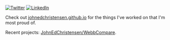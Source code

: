[![Twitter](https://img.shields.io/badge/Twitter-%231DA1F2.svg?style=for-the-badge&logo=Twitter&logoColor=white)](https://twitter.com/JohnnyC1423)
[![LinkedIn](https://img.shields.io/badge/linkedin-%230077B5.svg?style=for-the-badge&logo=linkedin&logoColor=white)](https://www.linkedin.com/in/john-christensen-342028155/)


Check out [johnedchristensen.github.io](https://johnedchristensen.github.io/) for the things I've worked on that I'm most proud of.

Recent projects: [JohnEdChristensen/WebbCompare](https://github.com/JohnEdChristensen/WebbCompare).


<!--
**JohnEdChristensen/JohnEdChristensen** is a ✨ _special_ ✨ repository because its `README.md` (this file) appears on your GitHub profile.

Here are some ideas to get you started:

- 🔭 I’m currently working on ...
- 🌱 I’m currently learning ...
- 👯 I’m looking to collaborate on ...
- 🤔 I’m looking for help with ...
- 💬 Ask me about ...
- 📫 How to reach me: ...
- 😄 Pronouns: ...
- ⚡ Fun fact: ...
-->
